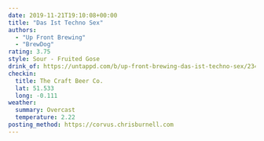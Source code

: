 ```yaml
---
date: 2019-11-21T19:10:08+00:00
title: "Das Ist Techno Sex"
authors:
  - "Up Front Brewing"
  - "BrewDog"
rating: 3.75
style: Sour - Fruited Gose
drink_of: https://untappd.com/b/up-front-brewing-das-ist-techno-sex/2345999
checkin:
  title: The Craft Beer Co.
  lat: 51.533
  long: -0.111
weather:
  summary: Overcast
  temperature: 2.22
posting_method: https://corvus.chrisburnell.com
---
```

